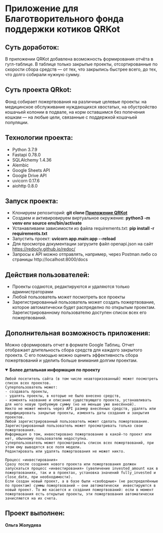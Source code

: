 # Приложение для Благотворительного фонда поддержки котиков QRKot

## Суть доработок:

В приложении QRKot добавлена возможность формирования отчёта в гугл-таблице. В таблице только закрытые проекты, отсортированные по скорости сбора средств — от тех, что закрылись быстрее всего, до тех, что долго собирали нужную сумму.

## Суть проекта QRkot:

Фонд собирает пожертвования на различные целевые проекты: на медицинское обслуживание нуждающихся хвостатых, на обустройство кошачьей колонии в подвале, на корм оставшимся без попечения кошкам — на любые цели, связанные с поддержкой кошачьей популяции.

## Технологии проекта:

- Python 3.7.9
- Fastapi 0.78.0
- SQLAlchemy 1.4.36
- Alembic
- Google Sheets API
- Google Drive API
- uvicorn 0.17.6
- aiohttp 0.8.0


## Запуск проекта:

- Клонируем репозиторий: **git clone [Приложение QRKot](https://github.com/Olga-Zholudeva/QRkot_spreadsheets)**
- Cоздаем и активировируем виртуальное окружение: **python3 -m venv env source env/bin/activate**
- Устанавливаем зависимости из файла requirements.txt: **pip install -r requirements.txt**
- Запустить проект: **uvicorn app.main:app --reload**
- Для просмотра документации загрузите файл openapi.json на сайт https://redocly.github.io/redoc/
- Запросы к API можно отправлять, например, через Postman либо со страницы http://localhost:8000/docs

## Действия пользователей:

- Проекты содаются, редактируются и удаляются только администраторами
- Любой пользователь может посмотреть все проекты
- Зарегистрированный пользователь может создать пожертвование, которое автоматически будет распределно по открытым проектам. Зарегистрированному пользователю доступен список всех его пожертвований.

## Дополнительная возможность приложения:

Можно сформировать отчет в формате Google Таблиц. Отчет отображает длительность сбора средств для каждого закрытого проекта. С его помощью можно оценить эффективность сбора пожертвований и уделить больше внимания долгим проектам.

<details open>

  **<summary>Более детальная информация по проекту</summary>**

    Любой посетитель сайта (в том числе неавторизованный) может посмотреть список всех проектов.
    Суперпользователь может: 
    - создавать проекты,
    - удалять проекты, в которые не было внесено средств,
    - изменять название и описание существующего проекта, устанавливать для него новую требуемую сумму (но не меньше уже внесённой).
    Никто не может менять через API размер внесённых средств, удалять или модифицировать закрытые проекты, изменять даты создания и закрытия проектов.
    Любой зарегистрированный пользователь может сделать пожертвование.
    Зарегистрированный пользователь может просматривать только свои пожертвования.
    Информация о том, инвестировано пожертвование в какой-то проект или нет, обычному пользователю недоступна.
    Суперпользователь может просматривать список всех пожертвований, при этом ему выводятся все поля модели.
    Редактировать или удалять пожертвования не может никто.

    Процесс «инвестирования»
    Сразу после создания нового проекта или пожертвования должен запускаться процесс «инвестирования» (увеличение invested_amount как в пожертвованиях, так и в проектах, установка значений fully_invested и close_date, при необходимости). 
    Если создан новый проект, а в базе были «свободные» (не распределённые по проектам) суммы пожертвований — они автоматически  инвестируются в новый проект. То же касается и создания пожертвований: если в момент пожертвования есть открытые проекты, эти пожертвования автоматически зачисляются на их счета.

</details>


## Проект выполнен:

**Ольга Жолудева**
